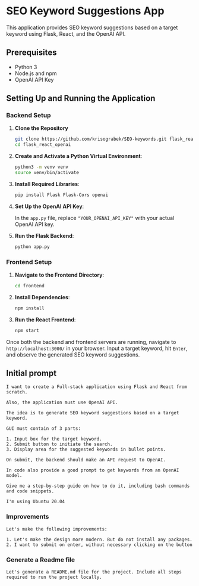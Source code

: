 # SEO Keyword Suggestions App

This application provides SEO keyword suggestions based on a target keyword using Flask, React, and the OpenAI API.

## Prerequisites

- Python 3
- Node.js and npm
- OpenAI API Key

## Setting Up and Running the Application

### Backend Setup

1. **Clone the Repository**
   ```bash
   git clone https://github.com/krisograbek/SEO-keywords.git flask_react_openai
   cd flask_react_openai
   ```

2. **Create and Activate a Python Virtual Environment**:
   ```bash
   python3 -m venv venv
   source venv/bin/activate
   ```

3. **Install Required Libraries**:
   ```bash
   pip install Flask Flask-Cors openai
   ```

4. **Set Up the OpenAI API Key**:

   In the `app.py` file, replace `"YOUR_OPENAI_API_KEY"` with your actual OpenAI API key.

5. **Run the Flask Backend**:
   ```bash
   python app.py
   ```

### Frontend Setup

1. **Navigate to the Frontend Directory**:
   ```bash
   cd frontend
   ```

2. **Install Dependencies**:
   ```bash
   npm install
   ```

3. **Run the React Frontend**:
   ```bash
   npm start
   ```

Once both the backend and frontend servers are running, navigate to `http://localhost:3000/` in your browser. Input a target keyword, hit `Enter`, and observe the generated SEO keyword suggestions.


## Initial prompt

```
I want to create a Full-stack application using Flask and React from scratch.

Also, the application must use OpenAI API.

The idea is to generate SEO keyword suggestions based on a target keyword.

GUI must contain of 3 parts:

1. Input box for the target keyword.
2. Submit button to initiate the search.
3. Display area for the suggested keywords in bullet points.

On submit, the backend should make an API request to OpenAI.

In code also provide a good prompt to get keywords from an OpenAI model.

Give me a step-by-step guide on how to do it, including bash commands and code snippets.

I'm using Ubuntu 20.04
```

### Improvements
```
Let's make the following improvements:

1. Let's make the design more modern. But do not install any packages.
2. I want to submit on enter, without necessary clicking on the button
```

### Generate a Readme file

```
Let's generate a README.md file for the project. Include all steps required to run the project locally.
```

